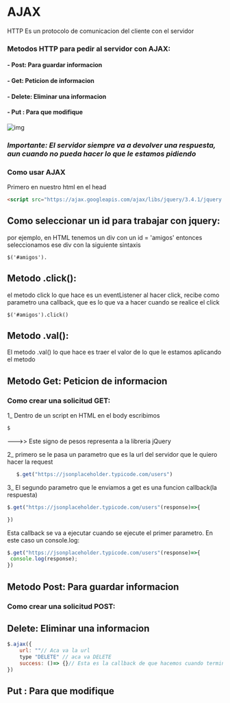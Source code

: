 # AJAX

HTTP Es un protocolo de comunicacion del cliente con el servidor

### Metodos HTTP para pedir al servidor con AJAX:
 
####   - Post: Para guardar informacion
####   - Get: Peticion de informacion
####   - Delete: Eliminar una informacion
####   - Put : Para que modifique



![img](/img%20y%20screenshot/Ajax%20img2.jpeg)
### *Importante: El servidor siempre va a devolver una respuesta, aun cuando no pueda hacer lo que le estamos pidiendo*

### Como usar AJAX
Primero en nuestro html en el head
```html
<script src="https://ajax.googleapis.com/ajax/libs/jquery/3.4.1/jquery.min.js"></script>
```

## Como seleccionar un id para trabajar con jquery:
por ejemplo, en HTML tenemos un div con un id = 'amigos'
entonces seleccionamos ese div con la siguiente sintaxis
```
$('#amigos').
```
## Metodo .click():
el metodo click lo que hace es un eventListener al hacer click, recibe como parametro una callback, que es lo que va a hacer cuando se realice el click
```
$('#amigos').click()
```
## Metodo .val():
El metodo .val() lo que hace es traer el valor de lo que le estamos aplicando el metodo

## Metodo Get: Peticion de informacion
### Como crear una solicitud GET:

1_ Dentro de un script en HTML en el body
   escribimos 
   ```HTML
   $
   ```  
   --->> Este signo de pesos representa a la libreria jQuery


2_ primero se le pasa un parametro que es la url del servidor que le quiero hacer la request

```javascript
   $.get("https://jsonplaceholder.typicode.com/users")
```
3_ El segundo parametro que le enviamos a get es una funcion callback(la respuesta)

   ```javascript
   $.get("https://jsonplaceholder.typicode.com/users"(response)=>{

   })
   ```
   Esta callback se va a ejecutar cuando se ejecute el primer parametro. En este caso un console.log:

   ```javascript
   $.get("https://jsonplaceholder.typicode.com/users"(response)=>{
    console.log(response);
   })
   ```



## Metodo Post: Para guardar informacion
### Como crear una solicitud POST:




## Delete: Eliminar una informacion
```javascript
$.ajax({
    url: ""// Aca va la url
    type "DELETE" // aca va DELETE
    success: ()=> {}// Esta es la callback de que hacemos cuando termina
})
```

## Put : Para que modifique

